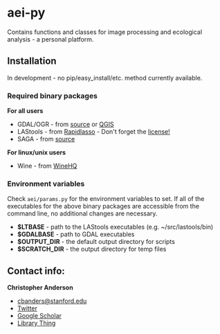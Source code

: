 # aei-py
Contains functions and classes for image processing and ecological analysis - a personal platform.

## Installation
In development - no pip/easy_install/etc. method currently available.

### Required binary packages
**For all users**
- GDAL/OGR - from [source](http://download.osgeo.org/gdal/) or [QGIS](http://qgis.org/en/site/forusers/download.html)
- LAStools - from [Rapidlasso](https://rapidlasso.com/lastools/) - Don't forget the [license!](http://www.cs.unc.edu/~isenburg/lastools/LICENSE.txt)
- SAGA - from [source](https://sourceforge.net/projects/saga-gis/)

**For linux/unix users**
- Wine - from [WineHQ](https://www.winehq.org/download)

### Environment variables
Check `aei/params.py` for the environment variables to set. If all of the executables for the above binary packages are accessible from the command line, no additional changes are necessary.
- **$LTBASE**      - path to the LAStools executables (e.g. ~/src/lastools/bin)
- **$GDALBASE**    - path to GDAL executables
- **$OUTPUT_DIR**  - the default output directory for scripts
- **$SCRATCH_DIR** - the output directory for temp files

## Contact info:

**Christopher Anderson**
- cbanders@stanford.edu
- [Twitter](http://twitter.com/@hypersketch)
- [Google Scholar](https://scholar.google.com/citations?user=LoGxS40AAAAJ&hl=encba@anderson-ubuntu:)
- [Library Thing](http://www.librarything.com/catalog/anderzen)